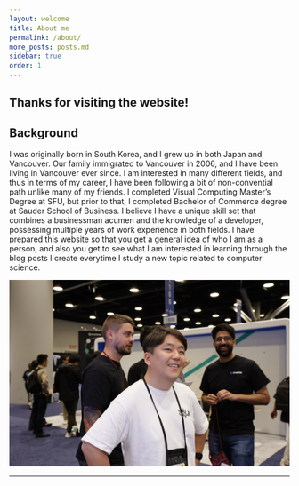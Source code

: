 ```yaml
---
layout: welcome
title: About me
permalink: /about/
more_posts: posts.md
sidebar: true
order: 1
---
```


## Thanks for visiting the website! 

<!--author-->


## Background

I was originally born in South Korea, and I grew up in both Japan and Vancouver. Our family immigrated to Vancouver in 2006, and I have been living in Vancouver ever since. I am interested in many different fields, and thus in terms of my career, I have been following a bit of non-convential path unlike many of my friends. I completed Visual Computing Master’s Degree at SFU, but prior to that, I completed Bachelor of Commerce degree at Sauder School of Business. I believe I have a unique skill set that combines a businessman acumen and the knowledge of a developer, possessing multiple years of work experience in both fields. I have prepared this website so that you get a general idea of who I am as a person, and also you get to see what I am interested in learning through the blog posts I create everytime I study a new topic related to computer science.

![CVPR](assets/img/cvpr.jpg)


***

<!--posts_list-->
